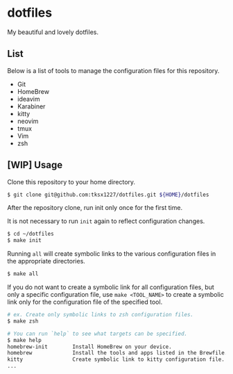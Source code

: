 # dotfiles
My beautiful and lovely dotfiles.

## List
Below is a list of tools to manage the configuration files for this repository.

- Git
- HomeBrew
- ideavim
- Karabiner
- kitty
- neovim
- tmux
- Vim
- zsh

## [WIP] Usage
Clone this repository to your home directory.

```sh
$ git clone git@github.com:tksx1227/dotfiles.git ${HOME}/dotfiles
```

After the repository clone, run init only once for the first time.

It is not necessary to run `init` again to reflect configuration changes.

```sh
$ cd ~/dotfiles
$ make init
```

Running `all` will create symbolic links to the various configuration files in the appropriate directories.

```sh
$ make all
```

If you do not want to create a symbolic link for all configuration files, but only a specific configuration file, use `make <TOOL_NAME>` to create a symbolic link only for the configuration file of the specified tool.

```sh
# ex. Create only symbolic links to zsh configuration files.
$ make zsh

# You can run `help` to see what targets can be specified.
$ make help
homebrew-init        Install HomeBrew on your device.
homebrew             Install the tools and apps listed in the Brewfile.
kitty                Create symbolic link to kitty configuration file.
...
```
